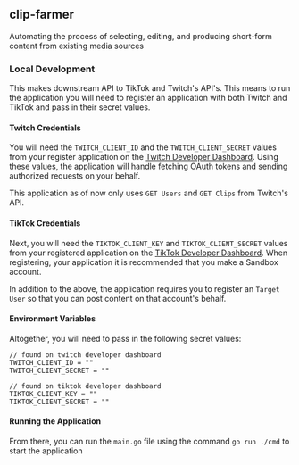 ## clip-farmer
Automating the process of selecting, editing, and producing short-form content from existing media sources

### Local Development

This makes downstream API to TikTok and Twitch's API's. This means
to run the application you will need to register an application with
both Twitch and TikTok and pass in their secret values. 

#### Twitch Credentials
You will need the `TWITCH_CLIENT_ID` and the `TWITCH_CLIENT_SECRET` values
from your register application on the [Twitch Developer Dashboard](https://dev.twitch.tv/console). Using these values, the application
will handle fetching OAuth tokens and sending authorized requests on your behalf.

This application as of now only uses `GET Users` and `GET Clips` from Twitch's API. 

#### TikTok Credentials
Next, you will need the `TIKTOK_CLIENT_KEY` and `TIKTOK_CLIENT_SECRET` values from
your registered application on the [TikTok Developer Dashboard](https://developers.tiktok.com/apps). When registering, your
application it is recommended that you make a Sandbox account.

In addition to the above, the application requires you to register an `Target User` so that you can post content
on that account's behalf.

#### Environment Variables

Altogether, you will need to pass in the following secret values:

```
// found on twitch developer dashboard
TWITCH_CLIENT_ID = ""
TWITCH_CLIENT_SECRET = ""

// found on tiktok developer dashboard
TIKTOK_CLIENT_KEY = ""
TIKTOK_CLIENT_SECRET = ""
```

#### Running the Application
From there, you can run the `main.go` file using the command `go run ./cmd` to start the application